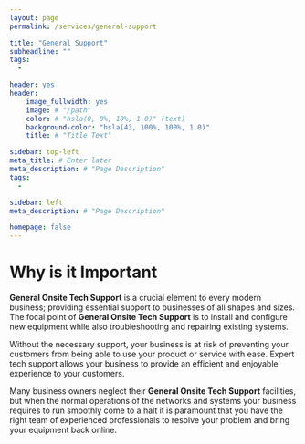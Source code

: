 ```yaml
---
layout: page
permalink: /services/general-support

title: "General Support"
subheadline: ""
tags:
  - 

header: yes
header:
    image_fullwidth: yes
    image: # "/path"
    color: # "hsla(0, 0%, 10%, 1.0)" (text)
    background-color: "hsla(43, 100%, 100%, 1.0)"
    title: # "Title Text"

sidebar: top-left
meta_title: # Enter later
meta_description: # "Page Description"
tags:
  - 

sidebar: left
meta_description: # "Page Description"

homepage: false
---
```


# Why is it Important

__General Onsite Tech Support__ is a crucial element to every modern business; providing essential support to businesses of all shapes and sizes. The focal point of __General Onsite Tech Support__ is to install and configure new equipment while also troubleshooting and repairing existing systems. 

Without the necessary support, your business is at risk of preventing your customers from being able to use your product or service with ease. Expert tech support allows your business to provide an efficient and enjoyable experience to your customers.

Many business owners neglect their __General Onsite Tech Support__ facilities, but when the normal operations of the networks and systems your business requires to run smoothly come to a halt it is paramount that you have the right team of experienced professionals to resolve your problem and bring your equipment back online. 







<!-- 

AI TEXT:
Onsite IT tech support is a crucial aspect of the modern business world, providing essential support for organizations of all sizes and industries. With the increasing reliance on technology and digital systems, it is more important than ever to have an onsite IT support team to ensure that equipment and systems are working optimally and that problems are quickly addressed.

The role of an onsite IT tech support team involves a wide range of responsibilities, including the installation and configuration of new equipment, troubleshooting and repair of existing systems, and ongoing maintenance and monitoring. This requires a broad range of technical skills, including a deep understanding of hardware and software, networking, and security.

One of the primary responsibilities of an onsite IT tech support team is the installation and configuration of new equipment. This can include servers, workstations, printers, and other devices, as well as the installation of software and applications. The team is responsible for ensuring that all new equipment is configured correctly and that it is integrated with existing systems. This helps to ensure that new equipment is working optimally and that it does not cause any disruptions or downtime.

Another important aspect of onsite IT tech support is troubleshooting and repair. This may involve identifying and resolving problems with specific pieces of equipment, or addressing network or security issues. Troubleshooting can be a complex and time-consuming process, but it is essential in order to keep systems running smoothly. Onsite IT tech support teams are equipped with the skills and knowledge necessary to quickly identify and resolve problems, minimizing downtime and disruption.

In addition to installation and troubleshooting, onsite IT tech support teams are also responsible for ongoing maintenance and monitoring. This includes tasks such as checking and replacing batteries, cleaning and dusting equipment, and performing firmware updates. These tasks are critical to ensuring that equipment is running at optimal levels and that potential problems are identified and addressed before they can cause disruptions or downtime.

Another important aspect of onsite IT tech support is security. This includes monitoring the network and systems for security threats, such as viruses, malware, and hacking attempts. The team is responsible for implementing and maintaining security measures, such as firewalls, intrusion detection systems, and antivirus software, to protect against these threats. In the event of a security breach, the onsite IT tech support team is responsible for identifying and resolving the problem, and taking steps to prevent it from happening again in the future.

Disaster recovery and business continuity planning is another important aspect of onsite IT tech support. This includes creating and testing plans to ensure that systems and equipment can continue to function in the event of a disaster or other disruption. This may include backup systems, redundant equipment, and off-site data storage. The onsite IT tech support team is responsible for ensuring that these plans are in place and that they are regularly tested and updated.

Finally, onsite IT tech support teams are responsible for providing training and education to staff. This includes training on the use of specific equipment and software, as well as training on best practices for IT management and security. This helps to ensure that staff are equipped with the knowledge and skills necessary to use technology effectively, and that they are aware of the importance of proper security practices.

In conclusion, onsite IT tech support is an essential aspect of modern businesses and organizations. With the increasing reliance on technology and digital systems, it is more important than ever to have an onsite IT support team to ensure that equipment and systems are working optimally and that problems are quickly addressed. From installation and configuration to troubleshooting and repair, onsite IT tech support teams play a critical role in ensuring that businesses have the technology they need to be successful.



/-->